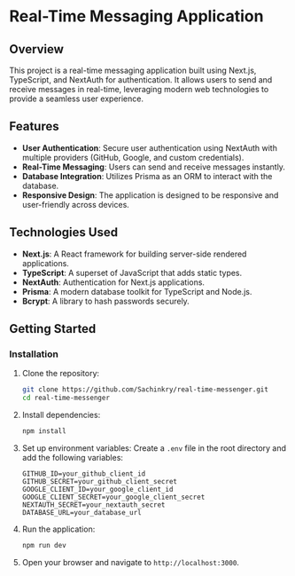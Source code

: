 # Real-Time Messaging Application

## Overview

This project is a real-time messaging application built using Next.js, TypeScript, and NextAuth for authentication. It allows users to send and receive messages in real-time, leveraging modern web technologies to provide a seamless user experience.

## Features

- **User Authentication**: Secure user authentication using NextAuth with multiple providers (GitHub, Google, and custom credentials).
- **Real-Time Messaging**: Users can send and receive messages instantly.
- **Database Integration**: Utilizes Prisma as an ORM to interact with the database.
- **Responsive Design**: The application is designed to be responsive and user-friendly across devices.

## Technologies Used

- **Next.js**: A React framework for building server-side rendered applications.
- **TypeScript**: A superset of JavaScript that adds static types.
- **NextAuth**: Authentication for Next.js applications.
- **Prisma**: A modern database toolkit for TypeScript and Node.js.
- **Bcrypt**: A library to hash passwords securely.

## Getting Started

### Installation

1. Clone the repository:

   ```bash
   git clone https://github.com/Sachinkry/real-time-messenger.git
   cd real-time-messenger
   ```

2. Install dependencies:

   ```bash
   npm install
   ```

3. Set up environment variables:
   Create a `.env` file in the root directory and add the following variables:

   ```env
   GITHUB_ID=your_github_client_id
   GITHUB_SECRET=your_github_client_secret
   GOOGLE_CLIENT_ID=your_google_client_id
   GOOGLE_CLIENT_SECRET=your_google_client_secret
   NEXTAUTH_SECRET=your_nextauth_secret
   DATABASE_URL=your_database_url
   ```

4. Run the application:

   ```bash
   npm run dev
   ```

5. Open your browser and navigate to `http://localhost:3000`.
